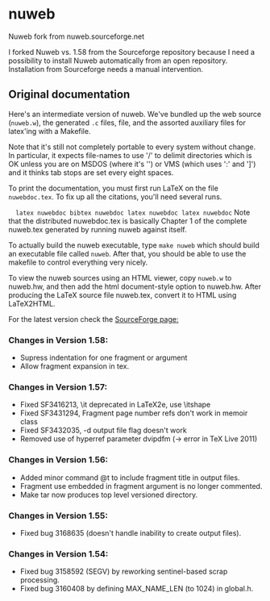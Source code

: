 # nuweb
Nuweb fork from nuweb.sourceforge.net

I forked Nuweb vs. 1.58 from the Sourceforge repository because I need a
possibility to install Nuweb automatically from an open
repository. Installation from Sourceforge needs a manual intervention.

## Original documentation

Here's an intermediate version of nuweb.  We've bundled up the
web source (`nuweb.w`), the generated `.c` files, file, and the assorted
auxiliary files for latex'ing with a Makefile.

Note that it's still not completely portable to every system without
change.  In particular, it expects file-names to use '/' to delimit
directories which is OK unless you are on MSDOS (where it's '\') or
VMS (which uses ':' and ']') and it thinks tab stops are set every
eight spaces.

To print the documentation, you must first run LaTeX on the file
`nuwebdoc.tex`.  To fix up all the citations, you'll need several runs.

`	latex nuwebdoc
	bibtex nuwebdoc
	latex nuwebdoc
	latex nuwebdoc
`
Note that the distributed nuwebdoc.tex is basically Chapter 1 of the
complete nuweb.tex generated by running nuweb against itself.

To actually build the nuweb executable, type `make nuweb` which should
build an executable file called `nuweb`.  After that, you should be
able to use the makefile to control everything very nicely.

To view the nuweb sources using an HTML viewer, copy `nuweb.w` to
nuweb.hw, and then add the html document-style option to nuweb.hw.
After producing the LaTeX source file nuweb.tex, convert it to HTML
using LaTeX2HTML.

For the latest version check the [SourceForge page:](http://nuweb.sourceforge.net/)


### Changes in Version 1.58:
* Supress indentation for one fragment or argument
* Allow fragment expansion in tex.

### Changes in Version 1.57:
* Fixed SF3416213, \it deprecated in LaTeX2e, use \itshape
* Fixed SF3431294, Fragment page number refs don't work in memoir class
* Fixed SF3432035, -d output file flag doesn't work
* Removed use of hyperref parameter dvipdfm (-> error in TeX Live 2011)

### Changes in Version 1.56:
* Added minor command @t to include fragment title in output files.
* Fragment use embedded in fragment argument is no longer commented.
* Make tar now produces top level versioned directory.

### Changes in Version 1.55:
* Fixed bug 3168635 (doesn't handle inability to create output files).

### Changes in Version 1.54:
* Fixed bug 3158592 (SEGV) by reworking sentinel-based scrap processing.
* Fixed bug 3160408 by defining MAX_NAME_LEN (to 1024) in global.h.
